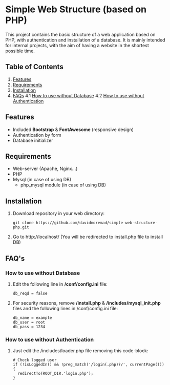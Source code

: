 # Simple Web Structure (based on PHP)
This project contains the basic structure of a web application based on PHP,
with authentication and installation of a database. It is mainly intended for internal projects,
with the aim of having a website in the shortest possible time.


## Table of Contents
 1. [Features](#features)
 2. [Requirements](#requirements)
 3. [Installation](#installation)
 4. [FAQs](#faqs)
  4.1 [How to use without Database](#How-to-use-without-Database)
  4.2 [How to use without Authentication](#How-to-use-without-Authentication)


## Features
* Included **Bootstrap** & **FontAwesome** (responsive design)
* Authentication by form
* Database initializer


## Requirements
* Web-server (Apache, Nginx...)
* PHP
* Mysql (in case of using DB)
    * php_mysql module (in case of using DB)


## Installation
1. Download repository in your web directory:
    ```
    git clone https://github.com/davidmoremad/simple-web-structure-php.git
    ```
2. Go to http://localhost/ (You will be redirected to install.php file to install DB)



## FAQ's

### How to use without Database
1. Edit the following line in **/conf/config.ini** file:
    ```
    db_reqd = false
    ```
2. For security reasons, remove **/install.php** & **/includes/mysql_init.php** files and the following lines in /conf/config.ini file:
    ```
    db_name = example
    db_user = root
    db_pass = 1234
    ```

### How to use without Authentication
1. Just edit the /includes/loader.php file removing this code-block:
    ```
    # Check logged user
    if (!isLoggedIn() && !preg_match('/login(.php)?/', currentPage())) {
      redirectTo(ROOT_DIR.'login.php');
    }
    ```
